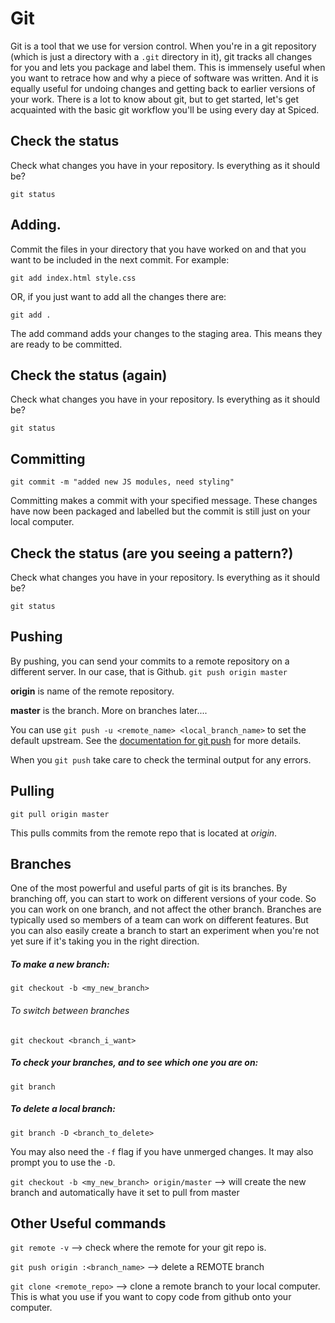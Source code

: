 # Git

Git is a tool that we use for version control. When you're in a git repository (which is just a directory with a `.git` directory in it), git tracks all changes for you and lets you package and label them. This is immensely useful when you want to retrace how and why a piece of software was written. And it is equally useful for undoing changes and getting back to earlier versions of your work. There is a lot to know about git, but to get started, let's get acquainted with the basic git workflow you'll be using every day at Spiced.

## Check the status

Check what changes you have in your repository. Is everything as it should be?

`git status`

## Adding. 

Commit the files in your directory that you have worked on and that you want to be included in the next commit. For example:

`git add index.html style.css`

OR, if you just want to add all the changes there are:

`git add .`

The add command adds your changes to the staging area. This means they are ready to be committed.

## Check the status (again)

Check what changes you have in your repository. Is everything as it should be?

`git status`

## Committing

`git commit -m "added new JS modules, need styling"`

Committing makes a commit with your specified message. These changes have now been packaged and labelled but the commit is still just on your local computer.

## Check the status (are you seeing a pattern?)

Check what changes you have in your repository. Is everything as it should be?

`git status`

## Pushing

By pushing, you can send your commits to a remote repository on a different server. In our case, that is Github.
`git push origin master`

**origin** is name of the remote repository.

**master** is the branch.  More on branches later....

You can use `git push -u <remote_name> <local_branch_name>` to set the default upstream. See the [documentation for git push](https://git-scm.com/docs/git-push) for more details.

When you `git push` take care to check the terminal output for any errors.

## Pulling

`git pull origin master` 

This pulls commits from the remote repo that is located at *origin*.

## Branches

One of the most powerful and useful parts of git is its branches. By branching off, you can start to work on different versions of your code. So you can work on one branch, and not affect the other branch. Branches are typically used so members of a team can work on different features. But you can also easily create a branch to start an experiment when you're not yet sure if it's taking you in the right direction.

##### To make a new branch:

`git checkout -b <my_new_branch>`

###### To switch between branches

`git checkout <branch_i_want>`

##### To check your branches, and to see which one you are on:

`git branch`

##### To delete a local branch:

`git branch -D <branch_to_delete>`

You may also need the `-f` flag if you have unmerged changes. It may also prompt you to use the `-D`. 

`git checkout -b <my_new_branch> origin/master` --> will create the new branch and automatically have it set to pull from master

## Other Useful commands

`git remote -v` --> check where the remote for your git repo is.

`git push origin :<branch_name>` --> delete a REMOTE branch

`git clone <remote_repo>` --> clone a remote branch to your local computer. This is what you use if you want to copy code from github onto your computer.
